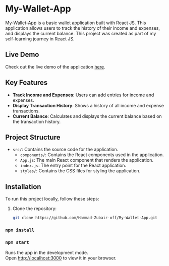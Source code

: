 # My-Wallet-App

My-Wallet-App is a basic wallet application built with React JS. This application allows users to track the history of their income and expenses, and displays the current balance. This project was created as part of my self-learning journey in React JS.


## Live Demo

Check out the live demo of the application [here](https://hammad-zubair-off.github.io/My-Wallet-App/).


## Key Features

- **Track Income and Expenses**: Users can add entries for income and expenses.
- **Display Transaction History**: Shows a history of all income and expense transactions.
- **Current Balance**: Calculates and displays the current balance based on the transaction history.


## Project Structure

- `src/`: Contains the source code for the application.
  - `components/`: Contains the React components used in the application.
  - `App.js`: The main React component that renders the application.
  - `index.js`: The entry point for the React application.
  - `styles/`: Contains the CSS files for styling the application.

## Installation

To run this project locally, follow these steps:

1. Clone the repository:
   ```sh
   git clone https://github.com/Hammad-Zubair-off/My-Wallet-App.git
### `npm install`


### `npm start`

Runs the app in the development mode.\
Open [http://localhost:3000](http://localhost:3000) to view it in your browser.


